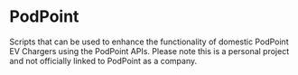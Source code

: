 # PodPoint
Scripts that can be used to enhance the functionality of domestic PodPoint EV Chargers using the PodPoint APIs. Please note this is a personal project and not officially linked to PodPoint as a company.
